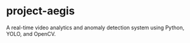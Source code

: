 # project-aegis
A real-time video analytics and anomaly detection system using Python, YOLO, and OpenCV.
